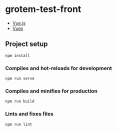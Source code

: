 # grotem-test-front

* [Vue.js](https://vuejs.org)
* [Vuex](https://vuex.vuejs.org)

## Project setup
```
npm install
```

### Compiles and hot-reloads for development
```
npm run serve
```

### Compiles and minifies for production
```
npm run build
```

### Lints and fixes files
```
npm run lint
```
